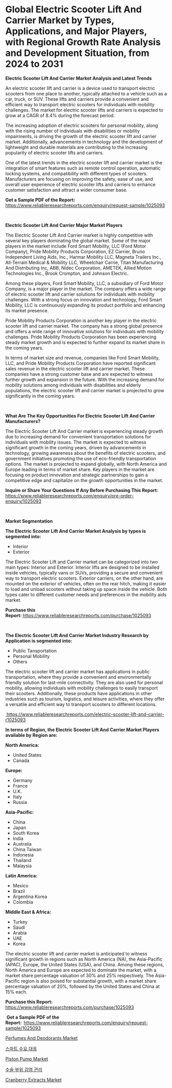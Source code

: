 <p><h1>Global Electric Scooter Lift And Carrier Market by Types, Applications, and Major Players, with Regional Growth Rate Analysis and Development Situation, from 2024 to 2031</h1></p><p><strong>Electric Scooter Lift And Carrier Market Analysis and Latest Trends</strong></p>
<p><p>An electric scooter lift and carrier is a device used to transport electric scooters from one place to another, typically attached to a vehicle such as a car, truck, or SUV. These lifts and carriers provide a convenient and efficient way to transport electric scooters for individuals with mobility challenges. The market for electric scooter lifts and carriers is expected to grow at a CAGR of 8.4% during the forecast period.</p><p>The increasing adoption of electric scooters for personal mobility, along with the rising number of individuals with disabilities or mobility impairments, is driving the growth of the electric scooter lift and carrier market. Additionally, advancements in technology and the development of lightweight and durable materials are contributing to the increasing popularity of electric scooter lifts and carriers. </p><p>One of the latest trends in the electric scooter lift and carrier market is the integration of smart features such as remote control operation, automatic locking systems, and compatibility with different types of scooters. Manufacturers are focusing on improving the safety, ease of use, and overall user experience of electric scooter lifts and carriers to enhance customer satisfaction and attract a wider consumer base.</p></p>
<p><strong>Get a Sample PDF of the Report:&nbsp;</strong> <a href="https://www.reliableresearchreports.com/enquiry/request-sample/1025093">https://www.reliableresearchreports.com/enquiry/request-sample/1025093</a></p>
<p>&nbsp;</p>
<p><strong>Electric Scooter Lift And Carrier Major Market Players</strong></p>
<p><p>The Electric Scooter Lift And Carrier market is highly competitive with several key players dominating the global market. Some of the major players in the market include Ford Smart Mobility, LLC (Ford Motor Company), Pride Mobility Products Corporation, EZ Carrier, Bruno Independent Living Aids, Inc., Harmar Mobility LLC, Magneta Trailers Inc., All-Terrain Medical & Mobility LLC, Wheelchair Carrie, Titan Manufacturing And Distributing Inc, ABB, Nidec Corporation, AMETEK, Allied Motion Technologies Inc., Brook Crompton, and Johnson Electric.</p><p>Among these players, Ford Smart Mobility, LLC, a subsidiary of Ford Motor Company, is a major player in the market. The company offers a wide range of electric scooter lift and carrier solutions for individuals with mobility challenges. With a strong focus on innovation and technology, Ford Smart Mobility, LLC is continuously expanding its product portfolio and enhancing its market presence.</p><p>Pride Mobility Products Corporation is another key player in the electric scooter lift and carrier market. The company has a strong global presence and offers a wide range of innovative solutions for individuals with mobility challenges. Pride Mobility Products Corporation has been experiencing steady market growth and is expected to further expand its market share in the coming years.</p><p>In terms of market size and revenue, companies like Ford Smart Mobility, LLC, and Pride Mobility Products Corporation have reported significant sales revenue in the electric scooter lift and carrier market. These companies have a strong customer base and are expected to witness further growth and expansion in the future. With the increasing demand for mobility solutions among individuals with disabilities and elderly populations, the electric scooter lift and carrier market is projected to grow significantly in the coming years.</p></p>
<p>&nbsp;</p>
<p><strong>What Are The Key Opportunities For Electric Scooter Lift And Carrier Manufacturers?</strong></p>
<p><p>The Electric Scooter Lift And Carrier market is experiencing steady growth due to increasing demand for convenient transportation solutions for individuals with mobility issues. The market is expected to witness significant growth in the coming years, driven by advancements in technology, growing awareness about the benefits of electric scooters, and government initiatives promoting the use of eco-friendly transportation options. The market is projected to expand globally, with North America and Europe leading in terms of market share. Key players in the market are focusing on product innovation and strategic partnerships to gain a competitive edge and capitalize on the growth opportunities in the market.</p></p>
<p><strong>Inquire or Share Your Questions If Any Before Purchasing This Report:</strong> <a href="https://www.reliableresearchreports.com/enquiry/pre-order-enquiry/1025093">https://www.reliableresearchreports.com/enquiry/pre-order-enquiry/1025093</a></p>
<p>&nbsp;</p>
<p><strong>Market Segmentation</strong></p>
<p><strong>The Electric Scooter Lift And Carrier Market Analysis by types is segmented into:</strong></p>
<p><ul><li>Interior</li><li>Exterior</li></ul></p>
<p><p>The Electric Scooter Lift and Carrier market can be categorized into two main types: Interior and Exterior. Interior lifts are designed to be installed inside vehicles, typically vans or SUVs, providing a secure and convenient way to transport electric scooters. Exterior carriers, on the other hand, are mounted on the exterior of vehicles, often on the rear hitch, making it easier to load and unload scooters without taking up space inside the vehicle. Both types cater to different customer needs and preferences in the mobility aids market.</p></p>
<p><strong>Purchase this Report:&nbsp;</strong><a href="https://www.reliableresearchreports.com/purchase/1025093">https://www.reliableresearchreports.com/purchase/1025093</a></p>
<p>&nbsp;</p>
<p><strong>The Electric Scooter Lift And Carrier Market Industry Research by Application is segmented into:</strong></p>
<p><ul><li>Public Tansportation</li><li>Personal Mobility</li><li>Others</li></ul></p>
<p><p>The electric scooter lift and carrier market has applications in public transportation, where they provide a convenient and environmentally friendly solution for last-mile connectivity. They are also used for personal mobility, allowing individuals with mobility challenges to easily transport their scooters. Additionally, these products have applications in other industries such as tourism, logistics, and leisure activities, where they offer a versatile and efficient way to transport scooters to different locations.</p></p>
<p><a href="https://www.reliableresearchreports.com/electric-scooter-lift-and-carrier-r1025093">&nbsp;https://www.reliableresearchreports.com/electric-scooter-lift-and-carrier-r1025093</a></p>
<p><strong>In terms of Region, the Electric Scooter Lift And Carrier Market Players available by Region are:</strong></p>
<p>
    <p> <strong> North America: </strong>
        <ul>
            <li>United States</li>
            <li>Canada</li>
        </ul>
        </p> 
    <p> <strong> Europe: </strong>
        <ul>
            <li>Germany</li>
            <li>France</li>
            <li>U.K.</li>
            <li>Italy</li>
            <li>Russia</li>
        </ul>
        </p> 
    <p> <strong> Asia-Pacific: </strong>
        <ul>
            <li>China</li>
            <li>Japan</li>
            <li>South Korea</li>
            <li>India</li>
            <li>Australia</li>
            <li>China Taiwan</li>
            <li>Indonesia</li>
            <li>Thailand</li>
            <li>Malaysia</li>
        </ul>
        </p> 
    <p> <strong> Latin America: </strong>
        <ul>
            <li>Mexico</li>
            <li>Brazil</li>
            <li>Argentina Korea</li>
            <li>Colombia</li>
        </ul>
        </p> 
    <p> <strong> Middle East & Africa: </strong>
        <ul>
            <li>Turkey</li>
            <li>Saudi</li>
            <li>Arabia</li>
            <li>UAE</li>
            <li>Korea</li>
        </ul>
    </p>
    </p>
<p><p>The electric scooter lift and carrier market is anticipated to witness significant growth in regions such as North America (NA), the Asia-Pacific (APAC), Europe, the United States (USA), and China. Among these regions, North America and Europe are expected to dominate the market, with a market share percentage valuation of 30% and 25% respectively. The Asia-Pacific region is also poised for substantial growth, with a market share percentage valuation of 20%, followed by the United States and China at 15% each.</p></p>
<p><strong>Purchase this Report: </strong><a href="https://www.reliableresearchreports.com/purchase/1025093">https://www.reliableresearchreports.com/purchase/1025093</a></p>
<p>&nbsp;<strong>Get a Sample PDF of the Report:&nbsp;&nbsp;</strong><a href="https://www.reliableresearchreports.com/enquiry/request-sample/1025093">https://www.reliableresearchreports.com/enquiry/request-sample/1025093</a></p>
<p><strong></strong></p>
<p><p><a href="https://github.com/mbisetmhermsr/Market-Research-Report-List-2/blob/main/perfumes-and-deodorants-market.md">Perfumes And Deodorants Market</a></p><p><a href="https://github.com/vsn7qpua81q/Market-Research-Report-List-2/blob/main/416321849714.md">스마트 수요 대응</a></p><p><a href="https://www.linkedin.com/pulse/piston-pumpnbspmarket-focuses-market-share-size-projected-forecast-jrdze?trackingId=%2FTPEZe0pYKc079fKhglvEQ%3D%3D">Piston Pump Market</a></p><p><a href="https://github.com/Elenrrera7685/Market-Research-Report-List-1/blob/main/759212449715.md">수술 부위 감염 관리</a></p><p><a href="https://www.linkedin.com/pulse/cranberry-extracts-market-analysis-its-cagr-segmentation-global-olize?trackingId=2zDKXlsUef56y%2Fqs%2BVeMxg%3D%3D">Cranberry Extracts Market</a></p></p>